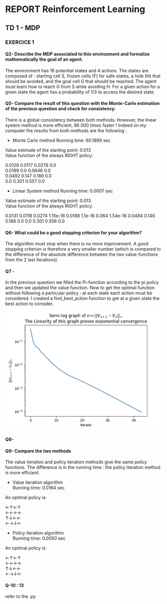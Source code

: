 # REPORT Reinforcement Learning      
## TD 1 - MDP       

### EXERCICE 1


#### **Q2- Describe the MDP associated to this environment and formalize mathematically the goal of an agent.**
The environment has 16 potential states and 4 actions. 
The states are composed of : starting cell S, frozen cells (F) for safe states, a hole (H) that should be avoided, and the goal cell G that should be reached.
The agent must learn how to reach G from S while avoiding H.
For a given action for a given state the agent has a probability of 1/3 to access the desired state.    

#### **Q5- Compare the result of this question with the Monte-Carlo estimation of the previous question and check for consistency.**
There is a global consistency between both methods. However, the linear system method is more efficient, 86 000 times faster !
Indeed on my computer the results from both methods are the following : 

- Monte Carlo method
Running time: 60.1899 sec

Value estimate of the starting point: 0.013     
Value function of the always RIGHT policy:

0.0128  0.0117  0.0278  0.0    
0.0189  0.0     0.0646  0.0    
0.0492  0.147   0.186   0.0    
0.0     0.301   0.557   0.0    

- Linear System method
Running time: 0.0007 sec

Value estimate of the starting point: 0.013      
Value function of the always RIGHT policy:

0.0131  0.0118  0.0274  1.15e-16
0.0188  1.1e-16 0.064   1.54e-16
0.0494  0.146   0.186   0.0
0.0     0.301   0.556   0.0


#### **Q6- What could be a good stopping criterion for your algorithm?**
The algorithm must stop when there is no more improvement. A good stopping criterion is therefore a very smaller number (which is compared to the difference of the absolute difference between the two value-functions from the 2 last iterations).



#### **Q7 -**    
In the previous question we filled the Pi-function according to the pi policy and then we updated the value function.
Now to get the optimal function without following a particular policy : at each state each action must be considered. 
I created a find_best_action function to get at a given state the best action to consider.

![exponential convergence ](question7.png)


#### **Q8-**

#### **Q9- Compare the two methods**
The value iteration and policy iteration methods give the same policy functions. The difference is in the running time : the policy iteration method is more efficient. 


- Value iteration algorithm   
Running time: 0.0164 sec

An optimal policy is:

←↑←↑   
←←←←    
↑↓←←    
←→↓←    

- Policy iteration algorithm   
Running time: 0.0050 sec

An optimal policy is:
  
←↑←↑   
←←←←    
↑↓←←    
←→↓←    

#### **Q-10 : 13**
refer to the .py